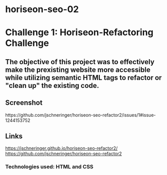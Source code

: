 # horiseon-seo-02
<h1>Challenge 1: Horiseon-Refactoring Challenge </h1>
<h2>The objective of this project was to effectively make the prexisting website more accessible while utilizing semantic HTML tags to refactor or "clean up" the existing code. 
  <h2> Screenshot</h2>
https://github.com/jschneringer/horiseon-seo-refactor2/issues/1#issue-1244153752 
  <h2>Links</h2>
  
 https://jschneringer.github.io/horiseon-seo-refactor2/
 https://github.com/jschneringer/horiseon-seo-refactor2
 <h3>Technologies used: HTML and CSS </h3>
